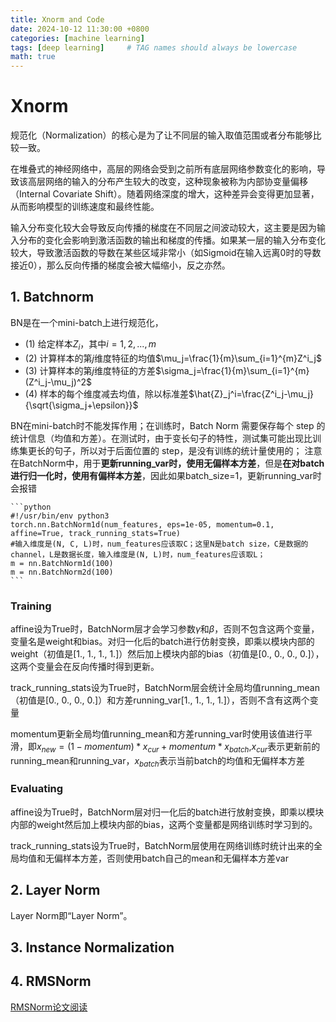 ```yaml
---
title: Xnorm and Code
date: 2024-10-12 11:30:00 +0800
categories: [machine learning]
tags: [deep learning]     # TAG names should always be lowercase
math: true
---
```


# Xnorm
规范化（Normalization）的核心是为了让不同层的输入取值范围或者分布能够比较一致。

在堆叠式的神经网络中，高层的网络会受到之前所有底层网络参数变化的影响，导致该高层网络的输入的分布产生较大的改变，这种现象被称为内部协变量偏移（Internal Covariate Shift）。随着网络深度的增大，这种差异会变得更加显著，从而影响模型的训练速度和最终性能。

输入分布变化较大会导致反向传播的梯度在不同层之间波动较大，这主要是因为输入分布的变化会影响到激活函数的输出和梯度的传播。如果某一层的输入分布变化较大，导致激活函数的导数在某些区域非常小（如Sigmoid在输入远离0时的导数接近0），那么反向传播的梯度会被大幅缩小，反之亦然。
## 1. Batchnorm
BN是在一个mini-batch上进行规范化，
- (1) 给定样本$Z_i$，其中$i=1,2,...,m$
- (2) 计算样本的第$j$维度特征的均值$\mu_j=\frac{1}{m}\sum_{i=1}^{m}Z^i_j$
- (3) 计算样本的第$j$维度特征的方差$\sigma_j=\frac{1}{m}\sum_{i=1}^{m}(Z^i_j-\mu_j)^2$
- (4) 样本的每个维度减去均值，除以标准差$\hat{Z}_j^i=\frac{Z^i_j-\mu_j}{\sqrt{\sigma_j+\epsilon}}$

BN在mini-batch时不能发挥作用；在训练时，Batch Norm 需要保存每个 step 的统计信息（均值和方差）。在测试时，由于变长句子的特性，测试集可能出现比训练集更长的句子，所以对于后面位置的 step，是没有训练的统计量使用的；
注意在BatchNorm中，用于**更新running_var时，使用无偏样本方差**，但是**在对batch进行归一化时，使用有偏样本方差**，因此如果batch_size=1，更新running_var时会报错

    ```python
    #!/usr/bin/env python3
    torch.nn.BatchNorm1d(num_features, eps=1e-05, momentum=0.1, affine=True, track_running_stats=True)
    #输入维度是(N, C, L)时，num_features应该取C；这里N是batch size，C是数据的channel，L是数据长度，输入维度是(N, L)时，num_features应该取L；
    m = nn.BatchNorm1d(100)
    m = nn.BatchNorm2d(100)
    ```
### Training

affine设为True时，BatchNorm层才会学习参数$\gamma$和$\beta$，否则不包含这两个变量，变量名是weight和bias。对归一化后的batch进行仿射变换，即乘以模块内部的weight（初值是[1., 1., 1., 1.]）然后加上模块内部的bias（初值是[0., 0., 0., 0.]），这两个变量会在反向传播时得到更新。

track_running_stats设为True时，BatchNorm层会统计全局均值running_mean（初值是[0., 0., 0., 0.]）和方差running_var[1., 1., 1., 1.]），否则不含有这两个变量

momentum更新全局均值running_mean和方差running_var时使用该值进行平滑，即$x_{new}=(1-momentum)*x_{cur}+momentum*x_{batch}$,$x_{cur}$表示更新前的running_mean和running_var，$x_{batch}$表示当前batch的均值和无偏样本方差

### Evaluating

affine设为True时，BatchNorm层对归一化后的batch进行放射变换，即乘以模块内部的weight然后加上模块内部的bias，这两个变量都是网络训练时学习到的。

track_running_stats设为True时，BatchNorm层使用在网络训练时统计出来的全局均值和无偏样本方差，否则使用batch自己的mean和无偏样本方差var

## 2. Layer Norm
Layer Norm即“Layer Norm”。

## 3. Instance Normalization

## 4. RMSNorm
[RMSNorm论文阅读](https://mltalks.medium.com/rmsnorm%E8%AE%BA%E6%96%87%E9%98%85%E8%AF%BB-bfae83f6d464)
